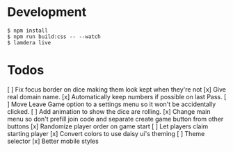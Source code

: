 # Development

```
$ npm install
$ npm run build:css -- --watch
$ lamdera live
```

# Todos

[ ] Fix focus border on dice making them look kept when they're not
[x] Give real domain name.
[x] Automatically keep numbers if possible on last Pass.
[ ] Move Leave Game option to a settings menu so it won't be accidentally clicked.
[ ] Add animation to show the dice are rolling.
[x] Change main menu so don't prefill join code and separate create game button from other buttons
[x] Randomize player order on game start
[ ] Let players claim starting player
[x] Convert colors to use daisy ui's theming
[ ] Theme selector
[x] Better mobile styles
